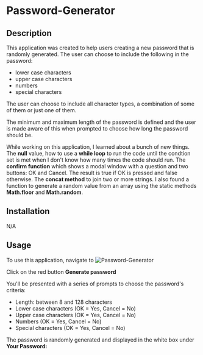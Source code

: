 # Password-Generator

## Description
This application was created to help users creating a new password that is randomly generated. 
The user can choose to include the following in the password:
- lower case characters
- upper case characters 
- numbers 
- special characters

The user can choose to include all character types, a combination of some of them or just one of them.

The minimum and maximum length of the password is defined and the user is made aware of this when prompted to choose how long the password should be.

While working on this application, I learned about a bunch of new things. The **null** value, how to use a **while loop** to run the code until the condtion set is met when I don't know how many times the code should run. The **confirm function** which shows a modal window with a question and two buttons: OK and Cancel. The result is true if OK is pressed and false otherwise. The **concat method** to join two or more strings. I also found a function to generate a random value from an array using the static methods **Math.floor** and **Math.random**.

## Installation 
N/A

## Usage
To use this application, navigate to ![Password-Generator]()

Click on the red button **Generate password**

You'll be presented with a series of prompts to choose the password's criteria:
- Length: between 8 and 128 characters
- Lower case characters (OK = Yes, Cancel = No)
- Upper case characters (OK = Yes, Cancel = No)
- Numbers (OK = Yes, Cancel = No)
- Special characters (OK = Yes, Cancel = No)

The password is randomly generated and displayed in the white box under **Your Password:**